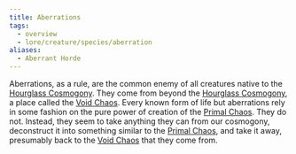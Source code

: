 ```yaml
---
title: Aberrations
tags:
  - overview
  - lore/creature/species/aberration
aliases:
  - Aberrant Horde
---
```


Aberrations, as a rule, are the common enemy of all creatures native to the [Hourglass Cosmogony](../../../place/plane/index.md). They come from beyond the [Hourglass Cosmogony](../../../place/plane/index.md), a place called the [Void Chaos](../../../place/plane/beyond/void-chaos.md). Every known form of life but aberrations rely in some fashion on the pure power of creation of the [Primal Chaos](../../../place/plane/beyond/primal-chaos.md). They do not. Instead, they seem to take anything they can from our cosmogony, deconstruct it into something similar to the [Primal Chaos](../../../place/plane/beyond/primal-chaos.md), and take it away, presumably back to the [Void Chaos](../../../place/plane/beyond/void-chaos.md) that they come from.
